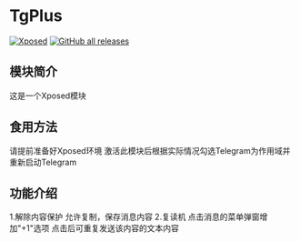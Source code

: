 # TgPlus

[![Xposed](https://img.shields.io/badge/-Xposed-green?style=flat&logo=Android&logoColor=white)](#)
[![GitHub all releases](https://img.shields.io/github/downloads/Xposed-Modules-Repo/com.easy.tgplus/total?label=Downloads)](https://github.com/Xposed-Modules-Repo/com.easy.tgplus/releases)

## 模块简介
这是一个Xposed模块

## 食用方法
请提前准备好Xposed环境
激活此模块后根据实际情况勾选Telegram为作用域并重新启动Telegram

## 功能介绍
1.解除内容保护
允许复制，保存消息内容
2.复读机
点击消息的菜单弹窗增加"+1"选项
点击后可重复发送该内容的文本内容
